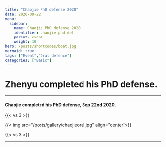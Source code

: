 ```yaml
---
title: "Chaojie PhD defense 2020"
date: 2020-09-22
menu:
  sidebar:
    name: Chaojie PhD defense 2020
    identifier: chaojie phd def
    parent: event
    weight: 10
hero: /posts/shortcodes/boat.jpg
mermaid: true
tags: ["Event","Oral defence"]
categories: ["Basic"]
---
```

# Zhenyu completed his PhD defense.

---

#### Chaojie completed his PhD defense, Sep 22nd 2020.

{{< vs 3 >}}

{{< img src="/posts/gallery/chaojieoral.jpg" align="center">}}

{{< vs 3 >}}

---
